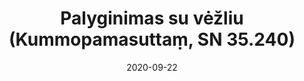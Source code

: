 ---
layout: page
title: 'Palyginimas su vėžliu (Kummopamasuttaṃ, SN 35.240)'
category: susijusios suttos
index: 
    - Juslių sulaikymas (indriyasaṁvara)
sortIndex: 35240
date: 2020-09-22
tags: 
    - Juslių sulaikymas (indriyasaṁvara)
suttacentral: sn35.240
---